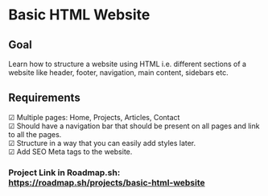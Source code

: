 # Basic HTML Website

## Goal

Learn how to structure a website using HTML i.e. different sections of a website like header, footer, navigation, main content, sidebars etc.

## Requirements

☑ Multiple pages: Home, Projects, Articles, Contact  
☑ Should have a navigation bar that should be present on all pages and link to all the pages.  
☑ Structure in a way that you can easily add styles later.  
☑ Add SEO Meta tags to the website.  


### Project Link in Roadmap.sh: https://roadmap.sh/projects/basic-html-website
